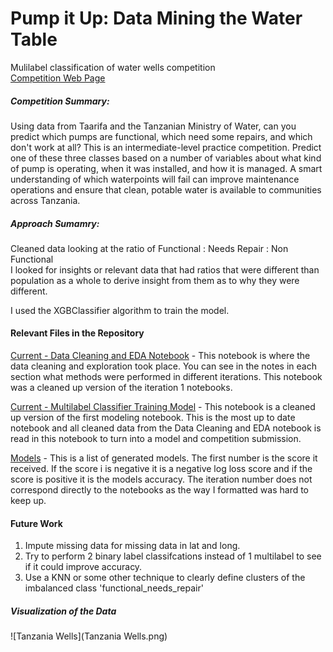 # Pump it Up: Data Mining the Water Table
 Mulilabel classification of water wells competition<br/>
 [Competition Web Page](https://www.drivendata.org/competitions/7/pump-it-up-data-mining-the-water-table/page/23/)
 
 ##### Competition Summary:<br/>
  Using data from Taarifa and the Tanzanian Ministry of Water, can you predict which pumps are functional, which need some repairs, and which don't work at all? 
  This is an intermediate-level practice competition. Predict one of these three classes based on a number of variables 
  about what kind of pump is operating, when it was installed, and how it is managed. A smart understanding of which waterpoints will fail can improve maintenance operations and ensure that clean, potable water is available to communities across Tanzania.
 
 ##### Approach Sumamry: 
 Cleaned data looking at the ratio of Functional : Needs Repair : Non Functional <br/>
 I looked for insights or relevant data that had ratios that were different than population as a whole to derive insight from them as to why they were different. <br/>
 
 I used the XGBClassifier algorithm to train the model.
 
 #### Relevant Files in the Repository
 [Current - Data Cleaning and EDA Notebook](https://github.com/bsamaha/Competition---DrivenData---Pump-It-Up/blob/master/Iteration%202%20-%20Notebooks/Current%20-%20Data%20Cleaning%20and%20EDA%20Notebook.ipynb) - This notebook is where the data cleaning and exploration took place. 
 You can see in the notes in each section what methods were performed in different iterations. This notebook was a cleaned 
 up version of the iteration 1 notebooks.
 
 [Current - Multilabel Classifier Training Model](https://github.com/bsamaha/Competition---DrivenData---Pump-It-Up/blob/master/Iteration%202%20-%20Notebooks/Current%20-%20Multilabel%20Classifier%20Training%20Model.ipynb) - This notebook is a cleaned up version of the first modeling notebook. This is the most
 up to date notebook and all cleaned data from the Data Cleaning and EDA notebook is read in this notebook to turn into a model and 
 competition submission.
 
 [Models](https://github.com/bsamaha/Competition---DrivenData---Pump-It-Up/tree/master/Iteration%202%20-%20Notebooks/Models) - This is a list of generated models. The first number is the score it received. If the score i
 is negative it is a negative log loss score and if the score is positive it is the models accuracy. The iteration number does not correspond directly to the notebooks as the way I formatted was hard to keep up.
 #### Future Work 
 1. Impute missing data for missing data in lat and long.
 2. Try to perform 2 binary label classifcations instead of 1 multilabel to see if it could improve accuracy.
 3. Use a KNN or some other technique to clearly define clusters of the imbalanced class 'functional_needs_repair'

##### Visualization of the Data
![Tanzania Wells](Tanzania Wells.png)

